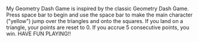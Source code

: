 My Geometry Dash Game is inspired by the classic Geometry Dash Game. 
Press space bar to begin and use the space bar to make the main character ("yellow") jump over the triangles and onto the squares. 
If you land on a triangle, your points are reset to 0. 
If you accrue 5 consecutive points, you win.
HAVE FUN PLAYING!!
